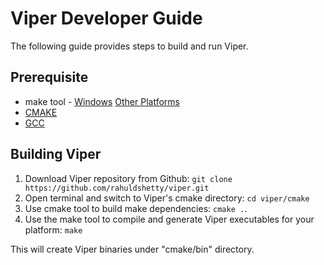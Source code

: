 # Viper Developer Guide <!-- {docsify-ignore-all} -->

The following guide provides steps to build and run Viper.

## Prerequisite 

* make tool - [Windows](https://gnuwin32.sourceforge.net/packages/make.htm) [Other Platforms](https://www.gnu.org/software/make/)
* [CMAKE](https://cmake.org/download/)
* [GCC](https://gcc.gnu.org/install/binaries.html)

## Building Viper

1) Download Viper repository from Github: `git clone https://github.com/rahuldshetty/viper.git`
2) Open terminal and switch to Viper's cmake directory: `cd viper/cmake`
3) Use cmake tool to build make dependencies: `cmake .`.
4) Use the make tool to compile and generate Viper executables for your platform: `make`

This will create Viper binaries under "cmake/bin" directory.